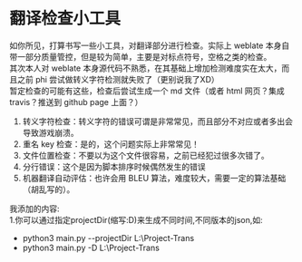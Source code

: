 # 翻译检查小工具
如你所见，打算书写一些小工具，对翻译部分进行检查。实际上 weblate 本身自带一部分质量管控，但是较为简单，主要是对标点符号，空格之类的检查。  
其次本人对 weblate 本身源代码不熟悉，在其基础上增加检测难度实在太大，而且之前 phi 尝试做转义字符检测就失败了（更别说我了XD）  
暂定检查的可能有这些，检查后尝试生成一个 md 文件（或者 html 网页？集成 travis？推送到 github page 上面？）

1. 转义字符检查：转义字符的错误可谓是非常常见，而且部分不对应或者多出会导致游戏崩溃。
2. 重名 key 检查：是的，这个问题实际上非常常见！
3. 文件位置检查：不要以为这个文件很容易，之前已经犯过很多次错了。
4. 分行错误：这个是因为脚本排序时候偶然发生的错误
5. 机器翻译自动评估：也许会用 BLEU 算法，难度较大，需要一定的算法基础（胡乱写的）。  

我添加的内容:  
1.你可以通过指定projectDir(缩写:D)来生成不同时间,不同版本的json,如:

 - python3 main.py --projectDir L:\Project-Trans
 - python3 main.py -D L:\Project-Trans
